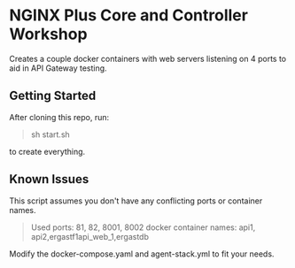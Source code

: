 # NGINX Plus Core and Controller Workshop

Creates a couple docker containers with web servers listening on 4 ports to aid in API Gateway testing.

## Getting Started

After cloning this repo, run:
>sh start.sh

to create everything.

## Known Issues

This script assumes you don't have any conflicting ports or container names.

>Used ports: 81, 82, 8001, 8002
>docker container names: api1, api2,ergastf1api_web_1,ergastdb

Modify the docker-compose.yaml and agent-stack.yml to fit your needs.
